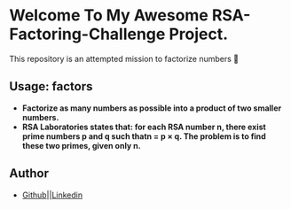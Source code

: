 <a name="RSA-Factoring-Challenge"><a/>
# Welcome To My Awesome RSA-Factoring-Challenge Project.
This repository is an attempted mission to factorize numbers 🤔

## Usage: factors <file>
- **Factorize as many numbers as possible into a product of two smaller numbers.**
- **RSA Laboratories states that: for each RSA number n, there exist prime numbers p and q such thatn = p × q. The problem is to find these two primes, given only n.**

## Author
- [Github](https://github.com/uwen-godwin)||[Linkedin](https://www.linkedin.com/in/godwin-uwen/)
